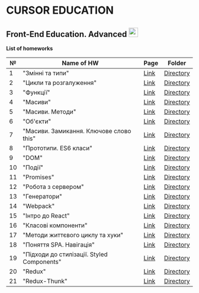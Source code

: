 # CURSOR EDUCATION
## Front-End Education. Advanced <img src="https://media.giphy.com/media/d3MKBzBTtCUIDwwU/giphy.gif" width="25px">

**List of homeworks**


| №  | Name of HW                               | Page | Folder    | 
| -- | ---------------------------------------- |------| --------- |
| 1  | "Змінні та типи"       | [Link](https://danadovzh.github.io/Cursor_Education/Front-end.%20Advanced/HW01-Variables-and-data-types/index.html) | [Directory](https://github.com/DanaDovzh/Cursor_Education/tree/master/Front-end.%20Advanced/HW01-Variables-and-data-types) |
| 2  |   "Цикли та розгалуження"         | [Link](https://danadovzh.github.io/Cursor_Education/Front-end.%20Advanced/HW02-Cycles-and-Branching/index.html) | [Directory](https://github.com/DanaDovzh/Cursor_Education/tree/master/Front-end.%20Advanced/HW02-Cycles-and-Branching) |
| 3  |  "Функції" | [Link](https://danadovzh.github.io/Cursor_Education/Front-end.%20Advanced/HW03-Functions/index.html) | [Directory](https://github.com/DanaDovzh/Cursor_Education/tree/master/Front-end.%20Advanced/HW03-Functions) |
| 4  |   "Масиви"  | [Link](https://danadovzh.github.io/Cursor_Education/Front-end.%20Advanced/HW04-Arrays/index.html) | [Directory](https://github.com/DanaDovzh/Cursor_Education/tree/master/Front-end.%20Advanced/HW04-Arrays) |
| 5  |  "Масиви. Методи"   | [Link](https://danadovzh.github.io/Cursor_Education/Front-end.%20Advanced/HW05-Arrays-methods/index.html) | [Directory](https://github.com/DanaDovzh/Cursor_Education/tree/master/Front-end.%20Advanced/HW05-Arrays-methods) |
| 6  |  "Об'єкти"   | [Link](https://danadovzh.github.io/Cursor_Education/Front-end.%20Advanced/HW06-Objects/index.html) | [Directory](https://github.com/DanaDovzh/Cursor_Education/tree/master/Front-end.%20Advanced/HW06-Objects) |
| 7  |  "Масиви. Замикання. Ключове слово this"  | [Link](https://danadovzh.github.io/Cursor_Education/Front-end.%20Advanced/HW07-Arrays-Keyword-this/index.html) | [Directory](https://github.com/DanaDovzh/Cursor_Education/tree/master/Front-end.%20Advanced/HW07-Arrays-Keyword-this) |
| 8  |  "Прототипи. ES6 класи"  | [Link](https://danadovzh.github.io/Cursor_Education/Front-end.%20Advanced/HW08-Prototypers-ES6/index.html) | [Directory](https://github.com/DanaDovzh/Cursor_Education/tree/master/Front-end.%20Advanced/HW08-Prototypers-ES6) |
| 9  |  "DOM"  | [Link](https://danadovzh.github.io/Cursor_Education/Front-end.%20Advanced/HW09-DOM/index.html) | [Directory](https://github.com/DanaDovzh/Cursor_Education/tree/master/Front-end.%20Advanced/HW09-DOM) |
| 10  |  "Події"  | [Link](https://danadovzh.github.io/Cursor_Education/Front-end.%20Advanced/HW10-Events/index.html) | [Directory](https://github.com/DanaDovzh/Cursor_Education/tree/master/Front-end.%20Advanced/HW10-Events) |
| 11  |  "Promises"  | [Link](https://danadovzh.github.io/Cursor_Education/Front-end.%20Advanced/HW11-Promises/index.html) | [Directory](https://github.com/DanaDovzh/Cursor_Education/tree/master/Front-end.%20Advanced/HW11-Promises) |
| 12  |  "Робота з сервером"  | [Link](https://danadovzh.github.io/Cursor_Education/Front-end.%20Advanced/HW12-Working-with-server/index.html) | [Directory](https://github.com/DanaDovzh/Cursor_Education/tree/master/Front-end.%20Advanced/HW12-Working-with-server) |
| 13  |  "Генератори"  | [Link](https://danadovzh.github.io/Cursor_Education/Front-end.%20Advanced/HW13-Generators/index.html) | [Directory](https://github.com/DanaDovzh/Cursor_Education/tree/master/Front-end.%20Advanced/HW13-Generators) |
| 14  |  "Webpack"  | [Link](https://danadovzh.github.io/Cursor_Education/Front-end.%20Advanced/HW14-Webpack/dist/index.html) | [Directory](https://github.com/DanaDovzh/Cursor_Education/tree/master/Front-end.%20Advanced/HW14-Webpack) |
| 15  |  "Інтро до React"  | [Link](https://reactjspost.netlify.app/) | [Directory](https://github.com/DanaDovzh/Intro-ReactJS-Post) |
| 16  |  "Класові компоненти"  | [Link](https://contactsbookcursor.netlify.app/) | [Directory](https://github.com/DanaDovzh/ReactJS-Contacts) |
| 17  |  "Методи життєвого циклу та хуки"  | [Link](https://react-timer-cursor.netlify.app/) | [Directory](https://github.com/DanaDovzh/ReactJS-Timer/tree/master) |
| 18  |  "Поняття SPA. Навігація"  | [Link](https://mini-app-router.netlify.app/) | [Directory](https://github.com/DanaDovzh/React-Router) |
| 19  |  "Підходи до стилізації. Styled Components"  | [Link](https://stoic-hoover-a5a425.netlify.app/) | [Directory](https://github.com/DanaDovzh/React-Styled-Components) |
| 20  |  "Redux"  | [Link](https://post-redux.netlify.app/) | [Directory](https://github.com/DanaDovzh/ReactJS-Redux) |
| 21  |  "Redux-Thunk"  | [Link](https://unruffled-ride-78bad9.netlify.app/users-page) | [Directory](https://github.com/DanaDovzh/React-Redux-Thunk) |


